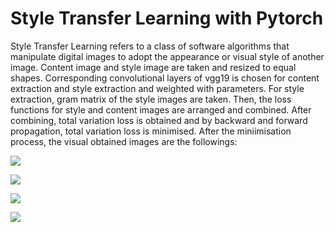 # Style Transfer Learning with Pytorch

Style Transfer Learning refers to a class of software algorithms that manipulate digital images to adopt the appearance or 
visual style of another image. Content image and style image are taken and resized to equal shapes. Corresponding convolutional
layers of vgg19 is chosen for content extraction and style extraction and weighted with parameters. For style extraction, gram matrix 
of the style images are taken. Then, the loss functions for style and content images are arranged and combined. After combining, total 
variation loss is obtained and by backward and forward propagation, total variation loss is minimised. After the miniimisation process,
the visual obtained images are the followings:

![](images/you-picture.png)

![](images/you-picture.png)

![](images/you-picture.png)

![](images/you-picture.png)

